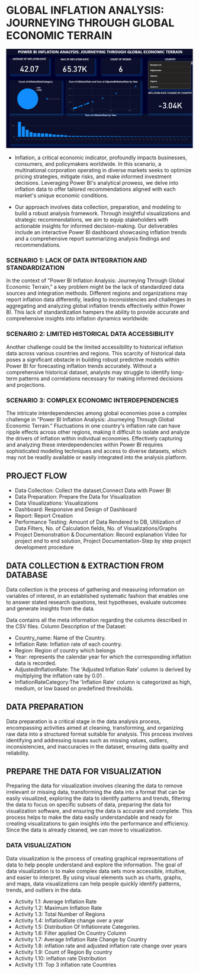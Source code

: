 # GLOBAL INFLATION ANALYSIS: JOURNEYING THROUGH GLOBAL ECONOMIC TERRAIN
![Dashboard](https://github.com/Ujjwal2023kumar/Data-Science/blob/main/Projects/Global_Inflation_Analysis/Global_Inflation_Analysis.png)

- Inflation, a critical economic indicator, profoundly impacts businesses, consumers, and policymakers worldwide. In this scenario, a multinational corporation operating in diverse markets seeks to optimize pricing strategies, mitigate risks, and make informed investment decisions. Leveraging Power BI's analytical prowess, we delve into inflation data to offer tailored recommendations aligned with each market's unique economic conditions.

- Our approach involves data collection, preparation, and modeling to build a robust analysis framework. Through insightful visualizations and strategic recommendations, we aim to equip stakeholders with actionable insights for informed decision-making. Our deliverables include an interactive Power BI dashboard showcasing inflation trends and a comprehensive report summarizing analysis findings and recommendations.

### SCENARIO 1: LACK OF DATA INTEGRATION AND STANDARDIZATION
In the context of "Power BI Inflation Analysis: Journeying Through Global Economic Terrain," a key problem might be the lack of standardized data sources and integration methods. Different regions and organizations may report inflation data differently, leading to inconsistencies and challenges in aggregating and analyzing global inflation trends effectively within Power BI. This lack of standardization hampers the ability to provide accurate and comprehensive insights into inflation dynamics worldwide.

### SCENARIO 2: LIMITED HISTORICAL DATA ACCESSIBILITY
Another challenge could be the limited accessibility to historical inflation data across various countries and regions. This scarcity of historical data poses a significant obstacle in building robust predictive models within Power BI for forecasting inflation trends accurately. Without a comprehensive historical dataset, analysts may struggle to identify long-term patterns and correlations necessary for making informed decisions and projections.

### SCENARIO 3: COMPLEX ECONOMIC INTERDEPENDENCIES
The intricate interdependencies among global economies pose a complex challenge in "Power BI Inflation Analysis: Journeying Through Global Economic Terrain." Fluctuations in one country's inflation rate can have ripple effects across other regions, making it difficult to isolate and analyze the drivers of inflation within individual economies. Effectively capturing and analyzing these interdependencies within Power BI requires sophisticated modeling techniques and access to diverse datasets, which may not be readily available or easily integrated into the analysis platform.

## PROJECT FLOW
- Data Collection: Collect the dataset,Connect Data with Power BI
- Data Preparation: Prepare the Data for Visualization
- Data Visualizations: Visualizations
- Dashboard: Responsive and Design of Dashboard
- Report: Report Creation
- Performance Testing: Amount of Data Rendered to DB, Utilization of Data Filters, No. of Calculation fields, No. of Visualizations/Graphs
- Project Demonstration & Documentation: Record explanation Video for project end to end solution, Project Documentation-Step by step project development procedure


## DATA COLLECTION & EXTRACTION FROM DATABASE
Data collection is the process of gathering and measuring information on variables of interest, in an established systematic fashion that enables one to answer stated research questions, test hypotheses, evaluate outcomes and generate insights from the data.

Data contains all the meta information regarding the columns described in the CSV files.
Column Description of the Dataset:
- Country_name: Name of the Country.
- Inflation Rate: Inflation rate of each country.
- Region: Region of country which belongs
- Year:  represents the calendar year for which the corresponding inflation data is recorded.
- AdjustedInflationRate: The 'Adjusted Inflation Rate' column is derived by multiplying the inflation rate by 0.01  .
- InflationRateCategory:The 'Inflation Rate' column is categorized as high, medium, or low based on predefined thresholds.

## DATA PREPARATION
Data preparation is a critical stage in the data analysis process, encompassing activities aimed at cleaning, transforming, and organizing raw data into a structured format suitable for analysis. This process involves identifying and addressing issues such as missing values, outliers, inconsistencies, and inaccuracies in the dataset, ensuring data quality and reliability.


## PREPARE THE DATA FOR VISUALIZATION
Preparing the data for visualization involves cleaning the data to remove irrelevant or missing data, transforming the data into a format that can be easily visualized, exploring the data to identify patterns and trends, filtering the data to focus on specific subsets of data, preparing the data for visualization software, and ensuring the data is accurate and complete. This process helps to make the data easily understandable and ready for creating visualizations to gain insights into the performance and efficiency. Since the data is already cleaned, we can move to visualization.


### DATA VISUALIZATION
Data visualization is the process of creating graphical representations of data to help people understand and explore the information. The goal of data visualization is to make complex data sets more accessible, intuitive, and easier to interpret. By using visual elements such as charts, graphs, and maps, data visualizations can help people quickly identify patterns, trends, and outliers in the data.

- Activity 1.1: Average Inflation Rate
- Activity 1.2: Maximum Inflation Rate
- Activity 1.3: Total Number of Regions
- Activity 1.4: InflationRate change over a year                   
- Activity 1.5: Distribution Of Inflationrate Categories.                            
- Activity 1.6:  Filter applied On Country Column
- Activity 1.7: Average Inflation Rate Change by Country
- Activity 1.8:  inflation rate and adjusted inflation rate change over years
- Activity 1.9: Count of Region By country
- Activity 1.10: inflation rate  Distribution
- Activity 1.11: Top 3 inflation rate Countries
